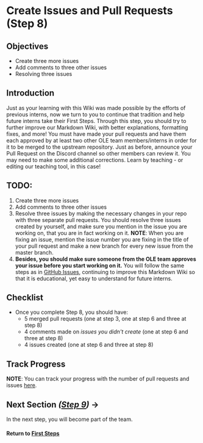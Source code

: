 # Create Issues and Pull Requests (Step 8)

## Objectives

* Create three more issues
* Add comments to three other issues
* Resolving three issues

## Introduction
Just as your learning with this Wiki was made possible by the efforts of previous interns, now we turn to you to continue that tradition and help future interns take their First Steps. Through this step, you should try to further improve our Markdown Wiki, with better explanations, formatting fixes, and more! You must have made your pull requests and have them each approved by at least two other OLE team members/interns in order for it to be merged to the upstream repository. Just as before, announce your Pull Request on the Discord channel so other members can review it. You may need to make some additional corrections. Learn by teaching - or editing our teaching tool, in this case!

## TODO: 
1. Create three more issues
2. Add comments to three other issues
3. Resolve three issues by making the necessary changes in your repo with three separate pull requests. You should resolve three issues created by yourself, and make sure you mention in the issue you are working on, that you are in fact working on it. **NOTE**: When you are fixing an issue, mention the issue number you are fixing in the title of your pull request and make a new branch for every new issue from the master branch.
4. **Besides, you should make sure someone from the OLE team approves your issue before you start working on it.** You will follow the same steps as in [GitHub Issues](vi-github-issues.md), continuing to improve this Markdown Wiki so that it is educational, yet easy to understand for future interns.

## Checklist
- Once you complete Step 8, you should have:
   * 5 merged pull requests (one at step 3, one at step 6 and three at step 8)
   * 4 comments made on *issues you didn't create* (one at step 6 and three at step 8)
   * 4 issues created (one at step 6 and three at step 8)

## Track Progress
**NOTE**: You can track your progress with the number of pull requests and issues [here](../track-first-steps-progress.md).

## Next Section _([Step 9](vi-be-part-of-the-team.md))_ **→**

In the next step, you will become part of the team.

#### Return to [First Steps](vi-first-steps.md#Step_8_-_Create_Issues_and_Pull_Requests)
